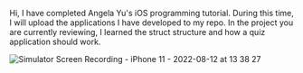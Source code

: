 Hi, I have completed Angela Yu's iOS programming tutorial. During this time, I will upload the applications I have developed to my repo. In the project you are currently reviewing, I learned the struct structure and how a quiz application should work.

![Simulator Screen Recording - iPhone 11 - 2022-08-12 at 13 38 27](https://user-images.githubusercontent.com/85456096/184339309-6f78f026-9a01-45b0-8f6b-9124042b43cd.gif)
